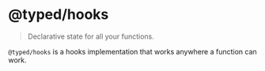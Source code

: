 # @typed/hooks

> Declarative state for all your functions.

`@typed/hooks` is a hooks implementation that works anywhere a function can work. 